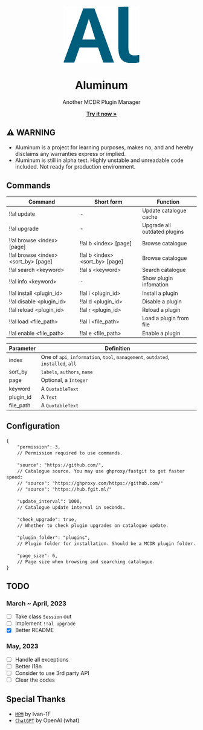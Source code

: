 <p align="center">
    <img src="Al.png" alt="Aluminum Logo" width="200">
</p>

<h1 align="center">Aluminum</h1>

<p align="center">
    Another MCDR Plugin Manager
</p>

<p align="center">
    <a href="https://github.com/MCDReforged/Aluminum/releases"><strong>Try it now »</strong></a>
</p>

## :warning: WARNING
- Aluminum is a project for learning purposes, makes no, and and hereby disclaims any warranties express or implied.
- Aluminum is still in alpha test. Highly unstable and unreadable code included. Not ready for production environment.

## Commands
| Command | Short form | Function |
| - | - | - |
| !!al update | - | Update catalogue cache |
| !!al upgrade | - | Upgrade all outdated plugins |
| !!al browse \<index\> [page] | !!al b \<index\> [page] | Browse catalogue |
| !!al browse \<index\> \<sort_by\> [page] | !!al b \<index\> \<sort_by\> [page] | Browse catalogue |
| !!al search \<keyword\> | !!al s \<keyword\> | Search catalogue |
| !!al info \<keyword\> | - | Show plugin infomation |
| !!al install \<plugin_id\> | !!al i \<plugin_id\> | Install a plugin |
| !!al disable \<plugin_id\> | !!al d \<plugin_id\> | Disable a plugin |
| !!al reload \<plugin_id\> | !!al r \<plugin_id\> | Reload a plugin |
| !!al load \<file_path\> | !!al l \<file_path\> | Load a plugin from file |
| !!al enable \<file_path\> | !!al e \<file_path\> | Enable a plugin |

| Parameter | Definition |
| - | - |
| index | One of `api`, `information`, `tool`, `management`, `outdated`, `installed`, `all` |
| sort_by | `labels`, `authors`, `name` |
| page | Optional, a `Integer` |
| keyword | A `QuotableText` |
| plugin_id | A `Text` |
| file_path | A `QuotableText` |

## Configuration
```json5
{
    "permission": 3,
    // Permission required to use commands.

    "source": "https://github.com/",
    // Catalogue source. You may use ghproxy/fastgit to get faster speed:
    // "source": "https://ghproxy.com/https://github.com/"
    // "source": "https://hub.fgit.ml/"

    "update_interval": 1000,
    // Catalogue update interval in seconds.

    "check_upgrade": true,
    // Whether to check plugin upgrades on catalogue update.

    "plugin_folder": "plugins",
    // Plugin folder for installation. Should be a MCDR plugin folder.

    "page_size": 6,
    // Page size when browsing and searching catalogue.
}
```

## TODO
### March ~ April, 2023
- [ ] Take class `Session` out
- [ ] Implement `!!al upgrade`
- [x] Better README

### May, 2023
- [ ] Handle all exceptions
- [ ] Better i18n
- [ ] Consider to use 3rd party API
- [ ] Clear the codes

## Special Thanks
- [`MPM`](https://github.com/Ivan-1F/MCDReforgedPluginManager) by Ivan-1F
- [`ChatGPT`](https://openai.com/blog/chatgpt) by OpenAI (what)

